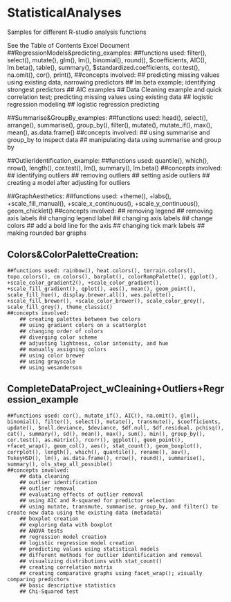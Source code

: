 # StatisticalAnalyses
Samples for different R-studio analysis functions

See the Table of Contents Excel Document
##RegressionModels&predicting_examples:
	##functions used: filter(), select(), mutate(), glm(), lm(), binomial(), round(), $coefficients, AIC(), lm.beta(), table(), summary(), $standardized.coefficients, cor.test(), na.omit(), cor(), print(), 
	##concepts involved:
		## predicting missing values using existing data, narrowing predictors
		## lm.beta example; identifying strongest predictors
		## AIC examples
		## Data Cleaning example and quick correlation test; predicting missing values using existing data
		## logistic regression modeling
		## logistic regression predicting

##Summarise&GroupBy_examples:
	##functions used: head(), select(), arrange(), summarise(), group_by(), filter(), mutate(), mutate_if(), max(), mean(), as.data.frame()
	##concepts involved:
		## using summarise and group_by to inspect data
		## manipulating data using summarise and group by




##OutlierIdentification_example:
	##functions used: quantile(), which(), nrow(), length(), cor.test(), lm(), summary(), lm.beta()
	##concepts involved:
		## identifying outliers
		## removing outliers
		## setting aside outliers
		## creating a model after adjusting for outliers


##GraphAesthetics:
	##functions used: +theme(), +labs(), +scale_fill_manual(), +scale_x_continuous(), +scale_y_continuous(), geom_chicklet()
	##concepts involved:
		## removing legend
		## removing axis labels
		## changing legend label
		## changing axis labels
		## change colors
		## add a bold line for the axis
		## changing tick mark labels
		## making rounded bar graphs


## Colors&ColorPaletteCreation:
	##functions used: rainbow(), heat.colors(), terrain.colors(), topo.colors(), cm.colors(), barplot(), colorRampPalette(), ggplot(), +scale_color_gradient2(), +scale_color_gradient(), +scale_fill_gradient(), qplot(), aes(), mean(), geom_point(), scale_fill_hue(), display.brewer.all(), wes.palette(), +scale_fill_brewer(), +scale_color_brewer(), scale_color_grey(), scale_fill_grey(), theme_classic()
	##concepts involved:
		## creating palettes between two colors
		## using gradient colors on a scatterplot
		## changing order of colors
		## diverging color scheme
		## adjusting lightness, color intensity, and hue
		## manually assigning colors
		## using color brewer
		## using grayscale
		## using wesanderson


## CompleteDataProject_wCleaining+Outliers+Regression_example
	##functions used: cor(), mutate_if(), AIC(), na.omit(), glm(), binomial(), filter(), select(), mutate(), transmute(), $coefficients, update(), $null.deviance, $deviance, $df.null, $df.residual, pchisq(), cat(), summary(), sd(), mean(), max(), sum(), min(), group_by(), cor.test(), as.matrix(), rcorr(), ggplot(), geom_point(), +facet_wrap(), geom_col(), aes(), stat_count(), geom_boxplot(), corrplot(), length(), which(), quantile(), rename(), aov(), TukeyHSD(), lm(), as.data.frame(), nrow(), round(), summarise(), summary(), ols_step_all_possible() 
	##concepts involved:
		## data cleaning
		## outlier identification
		## outlier removal
		## evaluating effects of outlier removal
		## using AIC and R-squared for predictor selection
		## using mutate, transmute, summarise, group_by, and filter() to create new data using the existing data (metadata)
		## boxplot creation
		## exploring data with boxplot
		## ANOVA tests
		## regression model creation
		## logistic regression model creation
		## predicting values using statistical models
		## different methods for outlier identification and removal
		## visualizing distributions with stat_count()
		## creating correlation matrix
		## creating comparative graphs using facet_wrap(); visually comparing predictors
		## basic descriptive statistics
		## Chi-Squared test
